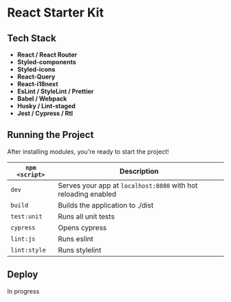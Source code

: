 # React Starter Kit

## Tech Stack

- **React / React Router**
- **Styled-components**
- **Styled-icons**
- **React-Query**
- **React-i18next**
- **EsLint / StyleLint / Prettier**
- **Babel / Webpack**
- **Husky / Lint-staged**
- **Jest / Cypress / Rtl**

## Running the Project

After installing modules, you're ready to start the project!

| `npm <script>` | Description                                                    |
| -------------- | -------------------------------------------------------------- |
| `dev`          | Serves your app at `localhost:8080` with hot reloading enabled |
| `build`        | Builds the application to ./dist                               |
| `test:unit`    | Runs all unit tests                                            |
| `cypress`      | Opens cypress                                                  |
| `lint:js`      | Runs eslint                                                    |
| `lint:style`   | Runs stylelint                                                 |

## Deploy

In progress
